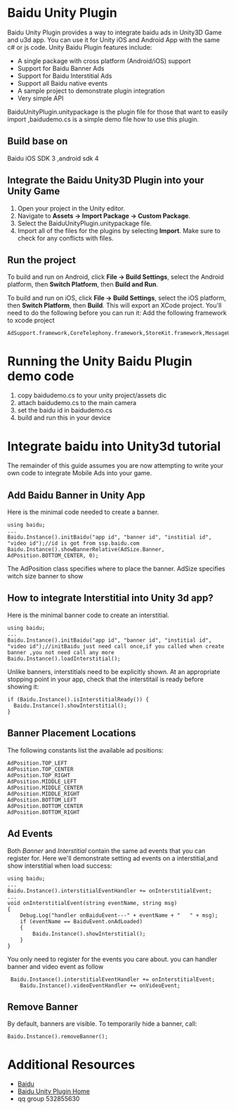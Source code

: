 Baidu Unity Plugin
==============================

Baidu Unity Plugin provides a way to integrate baidu ads in Unity3D Game and u3d app.
You can use it for Unity iOS and Android App with the same c# or js code.
Unity Baidu Plugin features include:

* A single package with cross platform (Android/iOS) support
* Support for Baidu Banner Ads
* Support for Baidu Interstitial Ads
* Support all Baidu native events
* A sample project to demonstrate plugin integration
* Very simple API 

BaiduUnityPlugin.unitypackage is the plugin  file for those that want to easily import
,baidudemo.cs is  a simple demo file how to use this plugin.

Build base on 
------------
Baidu iOS SDK 3 ,android sdk 4


Integrate the Baidu Unity3D Plugin into your Unity Game
-----------------------------------

1. Open your project in the Unity editor.
2. Navigate to **Assets -> Import Package -> Custom Package**.
3. Select the BaiduUnityPlugin.unitypackage file.
4. Import all of the files for the plugins by selecting **Import**. Make sure
   to check for any conflicts with files.



Run the project
---------------

To build and run on Android, click **File -> Build Settings**, select the
Android platform, then **Switch Platform**, then **Build and Run**.

To build and run on iOS, click **File -> Build Settings**, select the iOS
platform, then **Switch Platform**, then **Build**. This will export an
XCode project. You'll need to do the following before you can run it:
 Add the following framework to xcode project

    AdSupport.framework,CoreTelephony.framework,StoreKit.framework,MessageUI.framework,Security.framework


Running the Unity Baidu Plugin demo code 
===========================

1. copy baidudemo.cs  to your unity project/assets dic
2. attach baidudemo.cs to the main camera
3. set the baidu id  in baidudemo.cs
4. build and run this in your device

Integrate  baidu into Unity3d tutorial
===========================

The remainder of this guide assumes you are now attempting to write your own
code to integrate  Mobile Ads into your game.

Add Baidu Banner in Unity App 
-----------------
Here is the minimal code needed to create a banner.

    using baidu;
    ...
    Baidu.Instance().initBaidu("app id", "banner id", "institial id", "video id");//id is got from ssp.baidu.com
    Baidu.Instance().showBannerRelative(AdSize.Banner, AdPosition.BOTTOM_CENTER, 0);

The AdPosition class specifies where to place the banner. AdSize specifies witch size banner to show


How to integrate Interstitial into Unity 3d app?
-----------------------
Here is the minimal banner code to create an interstitial.

    using baidu;
    ...
    Baidu.Instance().initBaidu("app id", "banner id", "institial id", "video id");//initBaidu just need call once,if you called when create banner ,you not need call any more
    Baidu.Instance().loadInterstitial(); 

Unlike banners, interstitials need to be explicitly shown. At an appropriate
stopping point in your app, check that the interstitail is ready before
showing it:

    if (Baidu.Instance().isInterstitialReady()) {
      Baidu.Instance().showInterstitial();
    }

Banner Placement Locations
--------------------------
The following constants list the available ad positions:

    AdPosition.TOP_LEFT
    AdPosition.TOP_CENTER
    AdPosition.TOP_RIGHT
    AdPosition.MIDDLE_LEFT
    AdPosition.MIDDLE_CENTER
    AdPosition.MIDDLE_RIGHT
    AdPosition.BOTTOM_LEFT
    AdPosition.BOTTOM_CENTER
    AdPosition.BOTTOM_RIGHT

Ad Events
---------
Both _Banner_ and _Interstitial_ contain the same ad events that you can
register for. 
Here we'll demonstrate setting ad events on a interstitial,and show interstitial when load success:

    using baidu;
    ...
    Baidu.Instance().interstitialEventHandler += onInterstitialEvent;
    ...
    void onInterstitialEvent(string eventName, string msg)
    {
        Debug.Log("handler onBaiduEvent---" + eventName + "   " + msg);
        if (eventName == BaiduEvent.onAdLoaded)
        {
            Baidu.Instance().showInterstitial();
        }
    }

You only need to register for the events you care about.
you can handler banner and video event as follow

	 Baidu.Instance().interstitialEventHandler += onInterstitialEvent;
        Baidu.Instance().videoEventHandler += onVideoEvent;

Remove Banner 
----------------
By default, banners are visible. To temporarily hide a banner, call:

    Baidu.Instance().removeBanner();

Additional Resources
====================
* [Baidu](https://ssp.baidu.com/)
* [Baidu Unity Plugin Home](https://github.com/unity-plugins/BaiDu-Unity-Plugin)
* qq group 532855630

